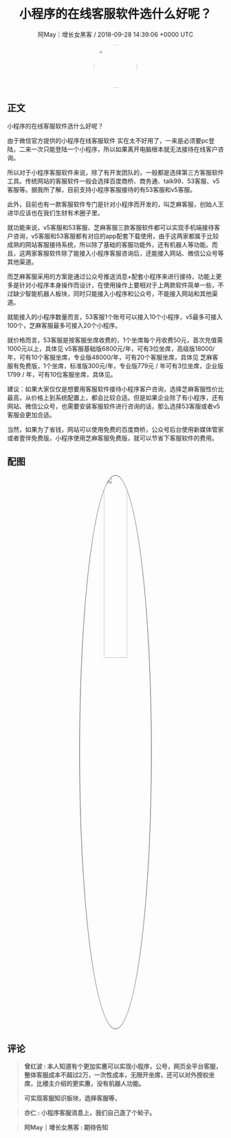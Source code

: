 <h1 align="center">小程序的在线客服软件选什么好呢？</h1>
<p align="center">
    <a>阿May｜增长女黑客 / 2018-09-28 14:39:06 &#43;0000 UTC</a>
</p>

<div align="center">
    <img src="https://images.zsxq.com/FgkylLDGY-UeYnmO51-cw1q0VJkl?e=1590940799&amp;token=kIxbL07-8jAj8w1n4s9zv64FuZZNEATmlU_Vm6zD:eS8l8FqxUfhRSr4a_MeTXLP2wr0=" width="100" height="100" style="border:1px solid;border-radius:50%; color:#ffffff"/>
</div>

## 正文

<div>
 小程序的在线客服软件选什么好呢？

由于微信官方提供的小程序在线客服软件 实在太不好用了，一来是必须要pc登陆，二来一次只能登陆一个小程序，所以如果离开电脑根本就无法接待在线客户咨询。

所以对于小程序客服软件来说，除了有开发团队的，一般都是选择第三方客服软件工具。传统网站的客服软件一般会选择百度商桥、商务通、talk99、53客服、v5 客服等。据我所了解，目前支持小程序客服接待的有53客服和v5客服。

此外，目前也有一款客服软件专门是针对小程序而开发的，叫芝麻客服，创始人王进华应该也在我们生财有术圈子里。

就功能来说，v5客服和53客服、芝麻客服三款客服软件都可以实现手机端接待客户咨询，v5客服和53客服都有对应的app配套下载使用，由于这两家都属于比较成熟的网站客服接待系统，所以除了基础的客服功能外，还有机器人等功能。而且，这两家客服软件除了能接入小程序客服咨询后，还能接入网站、微信公众号等其他渠道。

而芝麻客服采用的方案是通过公众号推送消息&#43;配套小程序来进行接待，功能上更多是针对小程序本身操作而设计，在使用操作上要相对于上两款软件简单一些，不过缺少智能机器人板块，同时只能接入小程序和公众号，不能接入网站和其他渠道。

就能接入的小程序数量而言，53客服1个账号可以接入10个小程序，v5最多可接入100个，芝麻客服最多可接入20个小程序。

就价格而言，53客服是按客服坐席收费的，1个坐席每个月收费50元，首次充值需1000元以上，具体见
v5客服基础版6800元/年，可有3位坐席，高级版18000/年，可有10个客服坐席，专业版48000/年，可有20个客服坐席，具体见
芝麻客服有免费版，1个坐席，标准版300元/年，专业版779元 / 年可有3位坐席，企业版1799 / 年，可有10位客服坐席，具体见。

建议：如果大家仅仅是想要用客服软件接待小程序客户咨询，选择芝麻客服性价比最高，从价格上到系统配置上，都会比较合适。但是如果企业除了有小程序，还有网站、微信公众号，也需要安装客服软件进行咨询的话，那么选择53客服或者v5客服会更加合适。

当然，如果为了省钱，网站可以使用免费的百度商桥，公众号后台使用新媒体管家或者壹伴免费版，小程序使用芝麻客服免费版，就可以节省下客服软件的费用。
</div>

## 配图
<div class="image" align="center">

<img src="https://images.zsxq.com/FlgzG9sptWg2UgazfokoyWdWa43i?imageMogr2/auto-orient/thumbnail/800x/format/jpg/blur/1x0/quality/75&amp;e=1590940799&amp;token=kIxbL07-8jAj8w1n4s9zv64FuZZNEATmlU_Vm6zD:_S4rvHlsZZxUK5bzAq7iozSo8p8=" width="33%" height="33%" style="border:1px solid;border-radius:50%; color:#3c3f41"/>

</div>

## 评论

<div align="left">
<div>

<blockquote >
<span> <strong>曾红波 : 本人知道有个更加实惠可以实现小程序，公号，网页全平台客服，整体客服成本不超过2万，一次性成本，无限开坐席，还可以对外授权坐席，比楼主介绍的更实惠，没有机器人功能。

可实现客服知识板块，选择客服等， </strong></span>
</blockquote>

<blockquote >
<span> <strong>亦仁 : 小程序客服消息上，我们自己造了个轮子。 </strong></span>
</blockquote>

<blockquote >
<span> <strong>阿May｜增长女黑客 : 期待告知 </strong></span>
</blockquote>

</div>
</div>
